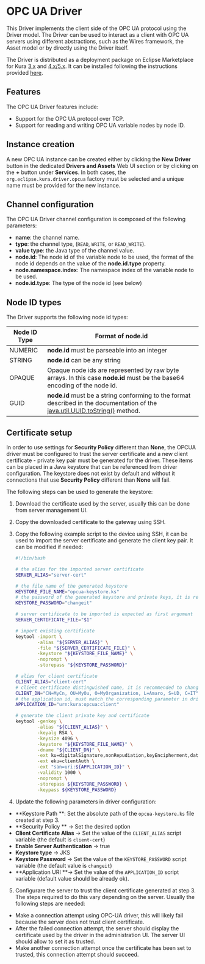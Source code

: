 # OPC UA Driver

This Driver implements the client side of the OPC UA protocol using the Driver model. The Driver can be used to interact as a client with OPC UA servers using different abstractions, such as the Wires framework, the Asset model or by directly using the Driver itself.

The Driver is distributed as a deployment package on Eclipse Marketplace for Kura [3.x](https://marketplace.eclipse.org/content/opc-ua-driver-eclipse-kura-3xy) and [4.x/5.x](https://marketplace.eclipse.org/content/opc-ua-driver-eclipse-kura-4xy).
It can be installed following the instructions provided [here](../administration/application-management.md).

## Features

The OPC UA Driver features include:

 - Support for the OPC UA protocol over TCP.
 - Support for reading and writing OPC UA variable nodes by node ID.

## Instance creation

A new OPC UA instance can be created either by clicking the **New Driver** button in the dedicated **Drivers and Assets** Web UI section or by clicking on the **+** button under **Services**. In both cases, the `org.eclipse.kura.driver.opcua` factory must be selected and a unique name must be provided for the new instance.

## Channel configuration

The OPC UA Driver channel configuration is composed of the following parameters:

 - **name**: the channel name.
 - **type**: the channel type, (`READ`, `WRITE`, or `READ_WRITE`).
 - **value type**: the Java type of the channel value.
 - **node.id**: The node id of the variable node to be used, the format of the node id depends on the value of the **node.id.type** property.
 - **node.namespace.index**: The namespace index of the variable node to be used.
 - **node.id.type**: The type of the node id (see below)

## Node ID types

The Driver supports the following node id types:

| Node ID Type | Format of node.id                                                                                                                                                                                         |
|--------------|-----------------------------------------------------------------------------------------------------------------------------------------------------------------------------------------------------------|
| NUMERIC      | **node.id** must be parseable into an integer                                                                                                                                                             |
| STRING       | **node.id** can be any string                                                                                                                                                                             |
| OPAQUE       | Opaque node ids are represented by raw byte arrays. In this case **node.id** must be the base64 encoding of the node id.                                                                                  |
| GUID         | **node.id** must be a string conforming to the format described in the documentation of the [java.util.UUID.toString()](https://docs.oracle.com/javase/8/docs/api/java/util/UUID.html#toString--) method. |

## Certificate setup

In order to use settings for **Security Policy** different than **None**, the OPCUA driver must be configured to trust the server certificate and a new client certificate - private key pair must be generated for the driver. 
These items can be placed in a Java keystore that can be referenced from driver configuration.
The keystore does not exist by default and without it connections that use **Security Policy** different than **None** will fail.

The following steps can be used to generate the keystore:

1. Download the certificate used by the server, usually this can be done from server management UI.
2. Copy the downloaded certificate to the gateway using SSH.
3. Copy the following example script to the device using SSH, it can be used to import the server certificate and generate the client key pair. It can be modified if needed:

    ```bash
    #!/bin/bash

    # the alias for the imported server certificate
    SERVER_ALIAS="server-cert"

    # the file name of the generated keystore
    KEYSTORE_FILE_NAME="opcua-keystore.ks"
    # the password of the generated keystore and private keys, it is recommended to change it
    KEYSTORE_PASSWORD="changeit"

    # server certificate to be imported is expected as first argument
    SERVER_CERTIFICATE_FILE="$1"

    # import existing certificate
    keytool -import \
            -alias "${SERVER_ALIAS}" \
            -file "${SERVER_CERTIFICATE_FILE}" \
            -keystore "${KEYSTORE_FILE_NAME}" \
            -noprompt \
            -storepass "${KEYSTORE_PASSWORD}"

    # alias for client certificate
    CLIENT_ALIAS="client-cert"
    # client certificate distinguished name, it is recommended to change it 
    CLIENT_DN="CN=MyCn, OU=MyOu, O=MyOrganization, L=Amaro, S=UD, C=IT"
    # the application id, must match the corresponding parameter in driver configuration
    APPLICATION_ID="urn:kura:opcua:client"

    # generate the client private key and certificate
    keytool -genkey \
            -alias "${CLIENT_ALIAS}" \
            -keyalg RSA \
            -keysize 4096 \
            -keystore "${KEYSTORE_FILE_NAME}" \
            -dname "${CLIENT_DN}" \
            -ext ku=digitalSignature,nonRepudiation,keyEncipherment,dataEncipherment \
            -ext eku=clientAuth \
            -ext "san=uri:${APPLICATION_ID}" \
            -validity 1000 \
            -noprompt \
            -storepass ${KEYSTORE_PASSWORD} \
            -keypass ${KEYSTORE_PASSWORD}
    ```

4. Update the following parameters in driver configuration:
  * **Keystore Path **: Set the absolute path of the `opcua-keystore.ks` file created at step 3.
  * **Security Policy ** -> Set the desired option
  * **Client Certificate Alias** -> Set the value of the `CLIENT_ALIAS` script variable (the default is `client-cert`)  
  * **Enable Server Authentication** -> true
  * **Keystore type** -> JKS
  * **Keystore Password** -> Set the value of the  `KEYSTORE_PASSWORD` script variable (the default value is `changeit`)
  * **Application URI **-> Set the value of the `APPLICATION_ID` script variable (default value should be already ok).

5. Configurare the server to trust the client certificate generated at step 3. The steps required to do this vary depending on the server. Usually the following steps are needed:
  * Make a connection attempt using OPC-UA driver, this will likely fail because the server does not trust client certificate.
  * After the failed connection attempt, the server should display the certificate used by the driver in the administration UI. The server UI should allow to set it as trusted.
  * Make another connection attempt once the certificate has been set to trusted, this connection attempt should succeed.
